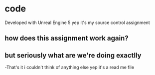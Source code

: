 # code

Developed with Unreal Engine 5 yep it's my source control assignment

## how does this assignment work again?

## but seriously what are we're doing exactlly

-That's it i couldn't think of anything else yep it's a read me file